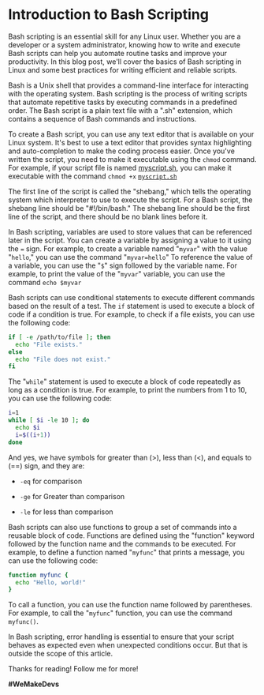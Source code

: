 # Introduction to Bash Scripting

Bash scripting is an essential skill for any Linux user. Whether you are a developer or a system administrator, knowing how to write and execute Bash scripts can help you automate routine tasks and improve your productivity. In this blog post, we'll cover the basics of Bash scripting in Linux and some best practices for writing efficient and reliable scripts.

Bash is a Unix shell that provides a command-line interface for interacting with the operating system. Bash scripting is the process of writing scripts that automate repetitive tasks by executing commands in a predefined order. The Bash script is a plain text file with a ".sh" extension, which contains a sequence of Bash commands and instructions.

To create a Bash script, you can use any text editor that is available on your Linux system. It's best to use a text editor that provides syntax highlighting and auto-completion to make the coding process easier. Once you've written the script, you need to make it executable using the `chmod` command. For example, if your script file is named [myscript.sh](http://myscript.sh), you can make it executable with the command `chmod +x` [`myscript.sh`](http://myscript.sh)

The first line of the script is called the "shebang," which tells the operating system which interpreter to use to execute the script. For a Bash script, the shebang line should be "#!/bin/bash." The shebang line should be the first line of the script, and there should be no blank lines before it.

In Bash scripting, variables are used to store values that can be referenced later in the script. You can create a variable by assigning a value to it using the `=` sign. For example, to create a variable named "`myvar`" with the value "`hello`," you can use the command "`myvar=hello`" To reference the value of a variable, you can use the "`$`" sign followed by the variable name. For example, to print the value of the "`myvar`" variable, you can use the command `echo $myvar`

Bash scripts can use conditional statements to execute different commands based on the result of a test. The `if` statement is used to execute a block of code if a condition is true. For example, to check if a file exists, you can use the following code:

```bash
if [ -e /path/to/file ]; then
  echo "File exists."
else
  echo "File does not exist."
fi
```

The "`while`" statement is used to execute a block of code repeatedly as long as a condition is true. For example, to print the numbers from 1 to 10, you can use the following code:

```bash
i=1
while [ $i -le 10 ]; do
  echo $i
  i=$((i+1))
done
```

And yes, we have symbols for greater than (&gt;), less than (&lt;), and equals to (==) sign, and they are:

* `-eq` for comparison
    
* `-ge` for Greater than comparison
    
* `-le` for less than comparison
    

Bash scripts can also use functions to group a set of commands into a reusable block of code. Functions are defined using the "function" keyword followed by the function name and the commands to be executed. For example, to define a function named "`myfunc`" that prints a message, you can use the following code:

```bash
function myfunc {
  echo "Hello, world!"
}
```

To call a function, you can use the function name followed by parentheses. For example, to call the "`myfunc`" function, you can use the command `myfunc()`.

In Bash scripting, error handling is essential to ensure that your script behaves as expected even when unexpected conditions occur. But that is outside the scope of this article.

Thanks for reading! Follow me for more!

**#WeMakeDevs**